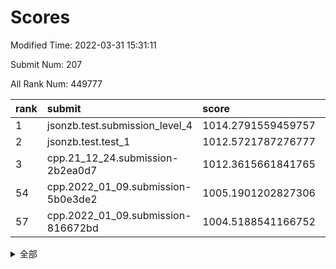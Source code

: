 # Scores

Modified Time: 2022-03-31 15:31:11

Submit Num: 207

All Rank Num: 449777

| rank |               submit               |       score        |       sigma        | pk_num |
| :--- | :--------------------------------- | :----------------- | :----------------- | :----- |
| 1    | jsonzb.test.submission_level_4     | 1014.2791559459757 | 0.8504550098847009 | 8693   |
| 2    | jsonzb.test.test_1                 | 1012.5721787276777 | 0.8041679638562133 | 8690   |
| 3    | cpp.21_12_24.submission-2b2ea0d7   | 1012.3615661841765 | 0.7850805663334225 | 8689   |
| 54   | cpp.2022_01_09.submission-5b0e3de2 | 1005.1901202827306 | 0.7092740299599275 | 8689   |
| 57   | cpp.2022_01_09.submission-816672bd | 1004.5188541166752 | 0.7037393754178369 | 8691   |


<details>
<summary>全部</summary>

| rank |                 submit                 |       score        |       sigma        | pk_num |
| :--- | :------------------------------------- | :----------------- | :----------------- | :----- |
| 1    | jsonzb.test.submission_level_4         | 1014.2791559459757 | 0.8504550098847009 | 8693   |
| 2    | jsonzb.test.test_1                     | 1012.5721787276777 | 0.8041679638562133 | 8690   |
| 3    | cpp.21_12_24.submission-2b2ea0d7       | 1012.3615661841765 | 0.7850805663334225 | 8689   |
| 4    | gobigger.level_3.submission_level_3_0  | 1011.547916515579  | 0.762278122745988  | 8693   |
| 5    | gobigger.level_3.submission_level_3_19 | 1011.5177681742542 | 0.767018157637766  | 8692   |
| 6    | gobigger.level_3.submission_level_3_21 | 1011.2555903120477 | 0.7759966935586404 | 8683   |
| 7    | gobigger.level_3.submission_level_3_30 | 1011.2540229742577 | 0.7551634914817101 | 8691   |
| 8    | gobigger.level_3.submission_level_3_15 | 1011.1308213557326 | 0.7806092531164142 | 8689   |
| 9    | gobigger.level_3.submission_level_3_31 | 1011.1017394718718 | 0.7718907083344592 | 8699   |
| 10   | gobigger.level_3.submission_level_3_39 | 1010.8589887981808 | 0.7985211734563537 | 8691   |
| 11   | gobigger.level_3.submission_level_3_45 | 1010.833347128429  | 0.7827154443621023 | 8695   |
| 12   | gobigger.level_3.submission_level_3_27 | 1010.7628982250814 | 0.7594938174728116 | 8694   |
| 13   | gobigger.level_3.submission_level_3_40 | 1010.6493561160092 | 0.7486314562677864 | 8693   |
| 14   | gobigger.level_3.submission_level_3_9  | 1010.547465418688  | 0.7757959949120858 | 8688   |
| 15   | gobigger.level_3.submission_level_3_36 | 1010.5020805804862 | 0.7582109958018427 | 8691   |
| 16   | gobigger.level_3.submission_level_3_12 | 1010.493376372027  | 0.7774292181072618 | 8696   |
| 17   | gobigger.level_3.submission_level_3_3  | 1010.4167266851756 | 0.7704797872726583 | 8693   |
| 18   | gobigger.level_3.submission_level_3_26 | 1010.3409561695314 | 0.7348847598529035 | 8690   |
| 19   | gobigger.level_3.submission_level_3_38 | 1010.3398272100605 | 0.7552343928752882 | 8694   |
| 20   | gobigger.level_3.submission_level_3_2  | 1010.2479075451349 | 0.7685465835843253 | 8687   |
| 21   | gobigger.level_3.submission_level_3_1  | 1010.2058621733137 | 0.755737859735681  | 8695   |
| 22   | gobigger.level_3.submission_level_3_29 | 1010.1893202240886 | 0.7724150862310433 | 8692   |
| 23   | gobigger.level_3.submission_level_3_18 | 1010.1389969077063 | 0.7375735330072772 | 8691   |
| 24   | gobigger.level_3.submission_level_3_4  | 1010.1366757172503 | 0.759995180737281  | 8687   |
| 25   | gobigger.level_3.submission_level_3_16 | 1010.128078802043  | 0.7574862667838548 | 8692   |
| 26   | gobigger.level_3.submission_level_3_42 | 1010.1146239185309 | 0.7534503728333215 | 8689   |
| 27   | gobigger.level_3.submission_level_3_44 | 1010.1043695333194 | 0.731155738347547  | 8692   |
| 28   | gobigger.level_3.submission_level_3_22 | 1010.0798553992025 | 0.7788608802208972 | 8691   |
| 29   | gobigger.level_3.submission_level_3_5  | 1010.0775824056528 | 0.7401724657084068 | 8688   |
| 30   | gobigger.level_3.submission_level_3_23 | 1010.0271219916349 | 0.7575700552285065 | 8687   |
| 31   | gobigger.level_3.submission_level_3_35 | 1009.9995910886207 | 0.757323063911264  | 8689   |
| 32   | gobigger.level_3.submission_level_3_24 | 1009.9782776052027 | 0.7552046028165429 | 8689   |
| 33   | gobigger.level_3.submission_level_3_41 | 1009.9363869957037 | 0.7433410566439984 | 8689   |
| 34   | gobigger.level_3.submission_level_3_43 | 1009.8329820755065 | 0.7487894977390425 | 8693   |
| 35   | gobigger.level_3.submission_level_3_17 | 1009.7373346305094 | 0.7576930760512146 | 8688   |
| 36   | gobigger.level_3.submission_level_3_32 | 1009.7127377032978 | 0.7531835857735801 | 8696   |
| 37   | gobigger.level_3.submission_level_3_14 | 1009.665489461213  | 0.7528423366331078 | 8696   |
| 38   | gobigger.level_3.submission_level_3_13 | 1009.6492072058355 | 0.7465428821370191 | 8686   |
| 39   | gobigger.level_3.submission_level_3_37 | 1009.5412955064826 | 0.7516466027860158 | 8687   |
| 40   | gobigger.level_3.submission_level_3_20 | 1009.5381285094908 | 0.7526244802382916 | 8692   |
| 41   | gobigger.level_3.submission_level_3_48 | 1009.3612888405138 | 0.7794552309175076 | 8694   |
| 42   | gobigger.level_3.submission_level_3_49 | 1009.320760832015  | 0.766174045760141  | 8688   |
| 43   | gobigger.level_3.submission_level_3_7  | 1009.3016899674105 | 0.7501464386467174 | 8688   |
| 44   | gobigger.level_3.submission_level_3_46 | 1009.197913604015  | 0.7604126276371626 | 8692   |
| 45   | gobigger.level_3.submission_level_3_25 | 1009.1839358992007 | 0.7524711085813072 | 8691   |
| 46   | gobigger.level_3.submission_level_3_8  | 1009.151121176776  | 0.748934703362539  | 8690   |
| 47   | gobigger.level_3.submission_level_3_34 | 1009.1467729814041 | 0.7637307165996249 | 8689   |
| 48   | gobigger.level_3.submission_level_3_47 | 1009.1328123439896 | 0.7441940401282208 | 8694   |
| 49   | gobigger.level_3.submission_level_3_6  | 1009.0410773360074 | 0.7397556849997243 | 8691   |
| 50   | gobigger.level_3.submission_level_3_33 | 1008.7698082820689 | 0.7404657641454117 | 8688   |
| 51   | gobigger.level_3.submission_level_3_11 | 1008.7136945815705 | 0.7405914234760991 | 8691   |
| 52   | gobigger.level_3.submission_level_3_10 | 1008.6838954524625 | 0.7571182600053132 | 8684   |
| 53   | gobigger.level_3.submission_level_3_28 | 1007.8224448373346 | 0.7585403011769868 | 8697   |
| 54   | cpp.2022_01_09.submission-5b0e3de2     | 1005.1901202827306 | 0.7092740299599275 | 8689   |
| 55   | gobigger.level_1.submission_level_1_16 | 1004.8096501679534 | 0.7126180039552743 | 8696   |
| 56   | gobigger.level_1.submission_level_1_38 | 1004.7529812138939 | 0.7182242619393767 | 8690   |
| 57   | cpp.2022_01_09.submission-816672bd     | 1004.5188541166752 | 0.7037393754178369 | 8691   |
| 58   | gobigger.level_1.submission_level_1_0  | 1004.4686841735365 | 0.7131818639821955 | 8695   |
| 59   | gobigger.level_1.submission_level_1_48 | 1004.4289471268089 | 0.7171273803605522 | 8692   |
| 60   | gobigger.level_1.submission_level_1_21 | 1004.4079178949803 | 0.7115278897604701 | 8694   |
| 61   | gobigger.level_1.submission_level_1_7  | 1004.2741675629993 | 0.7087562701557379 | 8693   |
| 62   | gobigger.level_1.submission_level_1_5  | 1004.1838791864052 | 0.7273619247771863 | 8693   |
| 63   | gobigger.level_1.submission_level_1_31 | 1004.1309272768293 | 0.720852907550638  | 8695   |
| 64   | gobigger.level_1.submission_level_1_3  | 1004.1081445000466 | 0.7065913482764697 | 8693   |
| 65   | gobigger.level_1.submission_level_1_36 | 1004.1018161615594 | 0.7168473838578213 | 8692   |
| 66   | gobigger.level_1.submission_level_1_14 | 1004.0790713449157 | 0.7197228031542544 | 8693   |
| 67   | gobigger.level_1.submission_level_1_39 | 1004.0352376678828 | 0.7170593319543553 | 8685   |
| 68   | gobigger.level_1.submission_level_1_35 | 1003.9663725369425 | 0.7210306437995041 | 8699   |
| 69   | gobigger.level_1.submission_level_1_47 | 1003.9042801400595 | 0.7296494231658457 | 8691   |
| 70   | gobigger.level_1.submission_level_1_4  | 1003.8898456889265 | 0.7326826183874166 | 8695   |
| 71   | gobigger.level_1.submission_level_1_32 | 1003.8406027311037 | 0.7187737995025958 | 8694   |
| 72   | gobigger.level_1.submission_level_1_40 | 1003.750990982717  | 0.7178090465698544 | 8694   |
| 73   | gobigger.level_1.submission_level_1_22 | 1003.71958665903   | 0.7316368178480764 | 8691   |
| 74   | gobigger.level_1.submission_level_1_12 | 1003.7130332593433 | 0.7069948504477335 | 8689   |
| 75   | gobigger.level_1.submission_level_1_24 | 1003.6791854220486 | 0.7263690485285763 | 8691   |
| 76   | gobigger.level_1.submission_level_1_33 | 1003.6662590163188 | 0.7076459019373251 | 8690   |
| 77   | gobigger.level_1.submission_level_1_19 | 1003.6391376317889 | 0.728257427024027  | 8696   |
| 78   | gobigger.level_1.submission_level_1_10 | 1003.6066008967049 | 0.7196952546651993 | 8695   |
| 79   | gobigger.level_1.submission_level_1_30 | 1003.5126642635174 | 0.7165666508294172 | 8687   |
| 80   | gobigger.level_1.submission_level_1_20 | 1003.5078997236516 | 0.7198301102306912 | 8692   |
| 81   | gobigger.level_1.submission_level_1_11 | 1003.477666099571  | 0.7189113642289373 | 8683   |
| 82   | gobigger.level_1.submission_level_1_9  | 1003.4568508744746 | 0.7247228417562396 | 8695   |
| 83   | gobigger.level_1.submission_level_1_26 | 1003.3751735007567 | 0.7074394311810439 | 8691   |
| 84   | gobigger.level_1.submission_level_1_43 | 1003.3579388415934 | 0.7299930450778876 | 8697   |
| 85   | gobigger.level_1.submission_level_1_25 | 1003.2803975993878 | 0.7140803183602773 | 8692   |
| 86   | gobigger.level_1.submission_level_1_44 | 1003.2656671141735 | 0.7176817421911854 | 8686   |
| 87   | gobigger.level_1.submission_level_1_28 | 1003.2250265665372 | 0.7197826812606428 | 8692   |
| 88   | gobigger.level_1.submission_level_1_42 | 1003.2117276269933 | 0.70951092853914   | 8695   |
| 89   | gobigger.level_1.submission_level_1_6  | 1003.2067276137715 | 0.712369261059437  | 8697   |
| 90   | gobigger.level_1.submission_level_1_15 | 1003.0893597867963 | 0.7191493693426311 | 8693   |
| 91   | gobigger.level_1.submission_level_1_45 | 1003.0781645845047 | 0.7126425362824387 | 8695   |
| 92   | gobigger.level_1.submission_level_1_17 | 1003.0326509323113 | 0.7204149305660216 | 8696   |
| 93   | gobigger.level_1.submission_level_1_34 | 1002.8496596887601 | 0.7152538480476612 | 8689   |
| 94   | gobigger.level_1.submission_level_1_29 | 1002.8161466288581 | 0.714311154576156  | 8690   |
| 95   | gobigger.level_1.submission_level_1_1  | 1002.7783289956049 | 0.7119171185864706 | 8694   |
| 96   | gobigger.level_1.submission_level_1_2  | 1002.679668541672  | 0.7124642702514025 | 8694   |
| 97   | gobigger.level_1.submission_level_1_18 | 1002.6739281490409 | 0.7102530837282928 | 8692   |
| 98   | gobigger.level_1.submission_level_1_8  | 1002.560400457101  | 0.7282783407161313 | 8690   |
| 99   | gobigger.level_1.submission_level_1_41 | 1002.3503628575521 | 0.7088268375781995 | 8688   |
| 100  | gobigger.level_1.submission_level_1_46 | 1002.3188879491559 | 0.7054593127160516 | 8698   |
| 101  | gobigger.level_1.submission_level_1_49 | 1002.3037714295002 | 0.7107175476283422 | 8695   |
| 102  | gobigger.level_1.submission_level_1_13 | 1002.3019453760368 | 0.7094997665116127 | 8690   |
| 103  | gobigger.level_1.submission_level_1_23 | 1002.2067077326758 | 0.7109625339487657 | 8696   |
| 104  | gobigger.level_1.submission_level_1_37 | 1001.9564998599348 | 0.7182158329731186 | 8693   |
| 105  | gobigger.level_1.submission_level_1_27 | 1001.6692553093022 | 0.7091274219208629 | 8688   |
| 106  | gobigger.random.submission_random_22   | 998.7149153064694  | 0.7002877851387176 | 8696   |
| 107  | gobigger.random.submission_random_47   | 997.4734242488288  | 0.7200577414551218 | 8689   |
| 108  | gobigger.random.submission_random_38   | 997.4510812446302  | 0.712428715192539  | 8688   |
| 109  | gobigger.random.submission_random_21   | 997.4254972163787  | 0.7086630684236569 | 8700   |
| 110  | gobigger.random.submission_random_39   | 997.1466582035148  | 0.7064907572292445 | 8688   |
| 111  | gobigger.random.submission_random_48   | 997.0666593854136  | 0.7128034588396815 | 8691   |
| 112  | gobigger.random.submission_random_15   | 997.0182577260374  | 0.7031782434562118 | 8693   |
| 113  | gobigger.random.submission_random_12   | 996.768949019871   | 0.697339436767228  | 8691   |
| 114  | gobigger.random.submission_random_43   | 996.6238025776286  | 0.7118278857827987 | 8698   |
| 115  | gobigger.random.submission_random_34   | 996.6152757929505  | 0.708457669285887  | 8693   |
| 116  | gobigger.random.submission_random_29   | 996.4537812359075  | 0.7011162053709141 | 8691   |
| 117  | gobigger.random.submission_random_3    | 996.2927304854861  | 0.710706033592336  | 8689   |
| 118  | gobigger.random.submission_random_41   | 996.2774929469552  | 0.7127023387591832 | 8689   |
| 119  | gobigger.random.submission_random_7    | 996.2507539841963  | 0.7059108808294433 | 8686   |
| 120  | gobigger.random.submission_random_2    | 996.2301559200877  | 0.7177165726131263 | 8690   |
| 121  | gobigger.random.submission_random_31   | 996.203396661935   | 0.712494290622689  | 8695   |
| 122  | gobigger.random.submission_random_17   | 996.1309510962307  | 0.7100816914482773 | 8691   |
| 123  | gobigger.random.submission_random_32   | 996.059616291281   | 0.7205657487598776 | 8689   |
| 124  | gobigger.random.submission_random_37   | 996.0022957129158  | 0.7252698482742793 | 8694   |
| 125  | gobigger.random.submission_random_26   | 995.9845931216756  | 0.7034218966723984 | 8690   |
| 126  | gobigger.random.submission_random_45   | 995.9835006317853  | 0.7071284419644563 | 8689   |
| 127  | gobigger.random.submission_random_14   | 995.976333945144   | 0.7196837545676356 | 8694   |
| 128  | gobigger.random.submission_random_44   | 995.9733451437927  | 0.7157623334847597 | 8694   |
| 129  | gobigger.random.submission_random_11   | 995.9589412435143  | 0.7021884628336561 | 8691   |
| 130  | gobigger.random.submission_random_28   | 995.9122317438135  | 0.702081549323358  | 8693   |
| 131  | gobigger.random.submission_random_23   | 995.908690757482   | 0.7270449460517374 | 8693   |
| 132  | gobigger.random.submission_random_20   | 995.8737687096617  | 0.7095003092745601 | 8683   |
| 133  | gobigger.random.submission_random_42   | 995.8367526611248  | 0.7007810137130559 | 8692   |
| 134  | gobigger.random.submission_random_46   | 995.8307290183923  | 0.7101706454895962 | 8686   |
| 135  | gobigger.random.submission_random_5    | 995.783027122648   | 0.7115096362609351 | 8690   |
| 136  | gobigger.random.submission_random_0    | 995.7623636334823  | 0.7084917720305498 | 8689   |
| 137  | gobigger.random.submission_random_4    | 995.7190487766654  | 0.7042505188902002 | 8693   |
| 138  | gobigger.random.submission_random_9    | 995.6863482761374  | 0.7031717004258928 | 8692   |
| 139  | gobigger.random.submission_random_49   | 995.5849473296893  | 0.7190780446860506 | 8695   |
| 140  | gobigger.random.submission_random_27   | 995.5821541325388  | 0.7160440766087522 | 8690   |
| 141  | gobigger.random.submission_random_8    | 995.576792835009   | 0.7309181644719733 | 8689   |
| 142  | gobigger.random.submission_random_13   | 995.5502048674308  | 0.7053201521549305 | 8686   |
| 143  | gobigger.random.submission_random_10   | 995.4999950264715  | 0.7040696452457129 | 8690   |
| 144  | gobigger.random.submission_random_1    | 995.4476579228954  | 0.7078279502615227 | 8696   |
| 145  | gobigger.random.submission_random_25   | 995.4461708488412  | 0.7155773748117541 | 8690   |
| 146  | gobigger.random.submission_random_18   | 995.4247094347063  | 0.7178690040212745 | 8694   |
| 147  | gobigger.random.submission_random_16   | 995.4129822670208  | 0.7130517317776682 | 8693   |
| 148  | gobigger.random.submission_random_30   | 995.4050403639732  | 0.7056526749927885 | 8689   |
| 149  | gobigger.random.submission_random_33   | 995.4040649545117  | 0.7161928277760907 | 8694   |
| 150  | gobigger.random.submission_random_19   | 995.2796593275118  | 0.7284353140115655 | 8689   |
| 151  | gobigger.random.submission_random_24   | 995.2429955766473  | 0.7262493333558071 | 8693   |
| 152  | gobigger.random.submission_random_6    | 995.2130264313927  | 0.7345990618067912 | 8694   |
| 153  | gobigger.random.submission_random_35   | 995.0304684862651  | 0.7168156187381111 | 8693   |
| 154  | gobigger.random.submission_random_40   | 994.800229197235   | 0.7232215256675663 | 8688   |
| 155  | gobigger.random.submission_random_36   | 994.6896435099198  | 0.7224214665943993 | 8690   |
| 156  | gobigger.level_2.submission_level_2_18 | 993.9244820633859  | 0.726526138398726  | 8688   |
| 157  | gobigger.level_2.submission_level_2_21 | 993.9006666934033  | 0.7385666040887247 | 8690   |
| 158  | gobigger.level_2.submission_level_2_19 | 993.8685592797012  | 0.7375374085060717 | 8694   |
| 159  | gobigger.level_2.submission_level_2_11 | 993.1415141947215  | 0.7195635728618776 | 8688   |
| 160  | gobigger.level_2.submission_level_2_22 | 993.1093785732476  | 0.7441716794053507 | 8698   |
| 161  | gobigger.level_2.submission_level_2_45 | 992.937905816783   | 0.7431238611003371 | 8695   |
| 162  | gobigger.level_2.submission_level_2_33 | 992.9103751276339  | 0.7248475548105748 | 8688   |
| 163  | gobigger.level_2.submission_level_2_28 | 992.7260113276934  | 0.739739904531285  | 8692   |
| 164  | gobigger.level_2.submission_level_2_44 | 992.6684167862936  | 0.7277613402757172 | 8686   |
| 165  | gobigger.level_2.submission_level_2_15 | 992.6456730854196  | 0.7267655118769655 | 8691   |
| 166  | gobigger.level_2.submission_level_2_8  | 992.6390390342509  | 0.7353267489254776 | 8691   |
| 167  | gobigger.level_2.submission_level_2_23 | 992.586720648688   | 0.7367703291521    | 8696   |
| 168  | gobigger.level_2.submission_level_2_17 | 992.5779859102515  | 0.7366102236763021 | 8691   |
| 169  | gobigger.level_2.submission_level_2_16 | 992.5510835015234  | 0.7451066832962951 | 8693   |
| 170  | gobigger.level_2.submission_level_2_20 | 992.5439095572856  | 0.7305652031519269 | 8691   |
| 171  | gobigger.level_2.submission_level_2_49 | 992.499063020734   | 0.7591299644826194 | 8687   |
| 172  | gobigger.level_2.submission_level_2_14 | 992.4550840886021  | 0.7421380420921663 | 8691   |
| 173  | gobigger.level_2.submission_level_2_40 | 992.2962098530088  | 0.7492773481978087 | 8691   |
| 174  | gobigger.level_2.submission_level_2_48 | 992.257032299272   | 0.7338623240066913 | 8684   |
| 175  | gobigger.level_2.submission_level_2_31 | 992.2495125409922  | 0.7529020579130725 | 8689   |
| 176  | gobigger.level_2.submission_level_2_47 | 992.2418162526086  | 0.7443013233900242 | 8689   |
| 177  | gobigger.level_2.submission_level_2_36 | 992.2291677353703  | 0.7436733288129403 | 8694   |
| 178  | gobigger.level_2.submission_level_2_2  | 992.2145389281355  | 0.7400231488481249 | 8690   |
| 179  | gobigger.level_2.submission_level_2_32 | 992.0892160569307  | 0.7429390252935599 | 8690   |
| 180  | gobigger.level_2.submission_level_2_1  | 992.0702884352294  | 0.7316779213175388 | 8693   |
| 181  | gobigger.level_2.submission_level_2_24 | 992.0690680246853  | 0.7587218976453453 | 8690   |
| 182  | gobigger.level_2.submission_level_2_3  | 992.0618275304364  | 0.7296553895943163 | 8691   |
| 183  | gobigger.level_2.submission_level_2_4  | 992.0326633129398  | 0.7543234667617338 | 8693   |
| 184  | gobigger.level_2.submission_level_2_9  | 991.8637350673889  | 0.7253343517940697 | 8694   |
| 185  | gobigger.level_2.submission_level_2_27 | 991.8492896453639  | 0.75133235509104   | 8688   |
| 186  | gobigger.level_2.submission_level_2_30 | 991.761780699314   | 0.7460525105061246 | 8695   |
| 187  | gobigger.level_2.submission_level_2_26 | 991.7176647980328  | 0.7333471316018513 | 8693   |
| 188  | gobigger.level_2.submission_level_2_42 | 991.6246608652132  | 0.747335302935106  | 8692   |
| 189  | gobigger.level_2.submission_level_2_46 | 991.6185703182585  | 0.7460360491216169 | 8695   |
| 190  | gobigger.level_2.submission_level_2_35 | 991.5959564541306  | 0.780075700830555  | 8693   |
| 191  | gobigger.level_2.submission_level_2_43 | 991.4960154074761  | 0.7778212279660318 | 8683   |
| 192  | gobigger.level_2.submission_level_2_6  | 991.4636260764421  | 0.7532054211909158 | 8687   |
| 193  | gobigger.level_2.submission_level_2_5  | 991.3778118805321  | 0.7566862311433442 | 8689   |
| 194  | gobigger.level_2.submission_level_2_34 | 991.3612315771326  | 0.7494180502319695 | 8696   |
| 195  | gobigger.level_2.submission_level_2_13 | 991.2569715943631  | 0.7601211420202592 | 8693   |
| 196  | gobigger.level_2.submission_level_2_29 | 991.1252791377244  | 0.761245367739272  | 8687   |
| 197  | gobigger.level_2.submission_level_2_25 | 991.1101560179275  | 0.7591816740350876 | 8694   |
| 198  | gobigger.level_2.submission_level_2_39 | 991.0516137320278  | 0.7525437298348664 | 8693   |
| 199  | gobigger.level_2.submission_level_2_38 | 990.7415510242151  | 0.7616383557925988 | 8688   |
| 200  | gobigger.level_2.submission_level_2_7  | 990.7286513080602  | 0.7664935292355813 | 8692   |
| 201  | gobigger.level_2.submission_level_2_0  | 990.6520080862371  | 0.7731403438874735 | 8693   |
| 202  | gobigger.level_2.submission_level_2_12 | 990.6454488809123  | 0.7998563607229423 | 8691   |
| 203  | gobigger.level_2.submission_level_2_41 | 990.5403678920654  | 0.7778650009211133 | 8692   |
| 204  | gobigger.level_2.submission_level_2_37 | 990.0665636111029  | 0.758969779172495  | 8687   |
| 205  | gobigger.level_2.submission_level_2_10 | 989.702656411279   | 0.759246943179714  | 8689   |
| 206  | gobigger.none.submission_none_0        | 978.081568505473   | 1.2701385607477094 | 8687   |
| 207  | gobigger.none.submission_none_1        | 975.6947755626564  | 1.5255262866983106 | 8692   |

</details>
